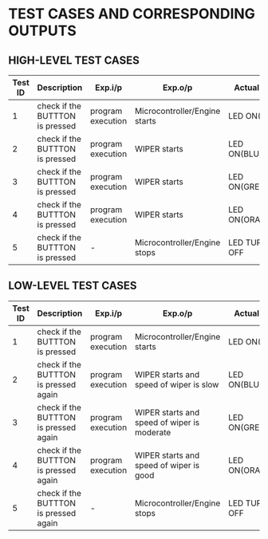 # TEST CASES AND CORRESPONDING OUTPUTS

## HIGH-LEVEL TEST CASES

|Test ID|	Description|	Exp.i/p|	Exp.o/p|	Actual o/p	|STATUS|
|-------|------------|---------|---------|--------------|------|
|1	|check if the BUTTTON is pressed	|program execution|	Microcontroller/Engine starts|	LED ON(RED)	|PASS|
|2	|check if the BUTTTON is pressed	|program execution|WIPER starts	|LED ON(BLUE)	|PASS|
|3	|check if the BUTTTON is pressed	|program execution|	WIPER starts	|LED ON(GREEN)|	PASS|
|4  |check if the BUTTTON is pressed	|program execution|	WIPER starts	|LED ON(ORANGE)|	PASS|
|5	|check if the BUTTTON is pressed	|-	|Microcontroller/Engine stops	|LED TURNED OFF	|PASS|

## LOW-LEVEL TEST CASES

|Test ID	| Description	| Exp.i/p	| Exp.o/p	| Actual o/p	| STATUS|
|---------|-------------|---------|---------|-------------|-------|
|1	|check if the BUTTTON is pressed|	program execution|	Microcontroller/Engine starts	|LED ON(RED)	|PASS|
|2	|check if the BUTTTON is pressed again|	program execution	|WIPER starts and speed of wiper is slow|	LED ON(BLUE)	|PASS|
|3	|check if the BUTTTON is pressed again|	program execution	|WIPER starts and speed of wiper is moderate|	LED ON(GREEN)|	PASS|
|4	|check if the BUTTTON is pressed again|	program execution	|WIPER starts and speed of wiper is good	|LED ON(ORANGE)|	PASS|
|5	|check if the BUTTTON is pressed again|	-	|Microcontroller/Engine stops|	LED TURNED OFF|	PASS|
